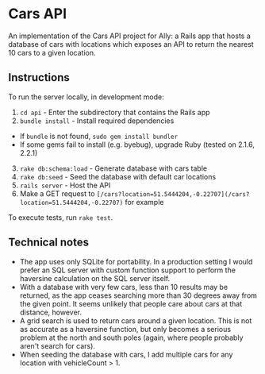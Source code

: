# Cars API

An implementation of the Cars API project for Ally: a Rails app that hosts a database of cars with locations which exposes an API to return the nearest 10 cars to a given location.

## Instructions

To run the server locally, in development mode:

1. `cd api` - Enter the subdirectory that contains the Rails app
2. `bundle install` - Install required dependencies
  * If `bundle` is not found, `sudo gem install bundler`
  * If some gems fail to install (e.g. byebug), upgrade Ruby (tested on 2.1.6, 2.2.1)
3. `rake db:schema:load` - Generate database with cars table
4. `rake db:seed` - Seed the database with default car locations
5. `rails server` - Host the API
6. Make a GET request to `[/cars?location=51.5444204,-0.22707](/cars?location=51.5444204,-0.22707)` for example

To execute tests, run `rake test`.

## Technical notes

* The app uses only SQLite for portability. In a production setting I would prefer an SQL server with custom function support to perform the haversine calculation on the SQL server itself.
* With a database with very few cars, less than 10 results may be returned, as the app ceases searching more than 30 degrees away from the given point. It seems unlikely that people care about cars at that distance, however.
* A grid search is used to return cars around a given location. This is not as accurate as a haversine function, but only becomes a serious problem at the north and south poles (again, where people probably aren't search for cars).
* When seeding the database with cars, I add multiple cars for any location with vehicleCount > 1.